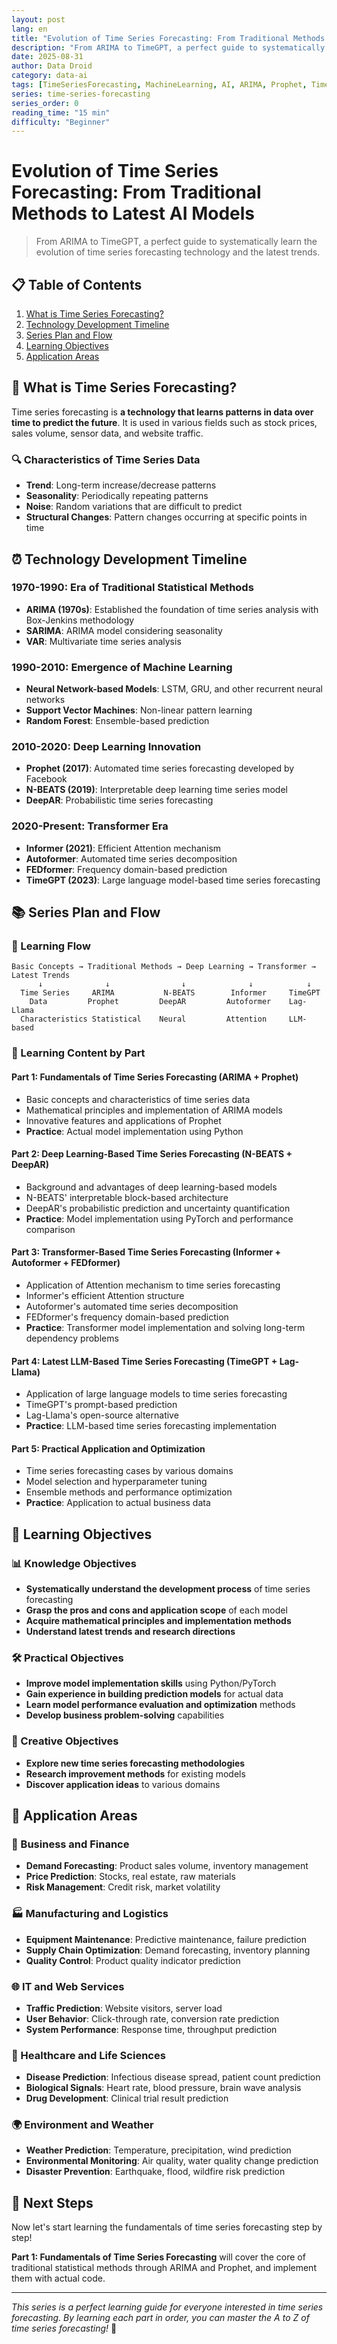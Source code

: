 ```yaml
---
layout: post
lang: en
title: "Evolution of Time Series Forecasting: From Traditional Methods to Latest AI Models"
description: "From ARIMA to TimeGPT, a perfect guide to systematically learn the evolution of time series forecasting technology and the latest trends."
date: 2025-08-31
author: Data Droid
category: data-ai
tags: [TimeSeriesForecasting, MachineLearning, AI, ARIMA, Prophet, TimeGPT]
series: time-series-forecasting
series_order: 0
reading_time: "15 min"
difficulty: "Beginner"
---
```


# Evolution of Time Series Forecasting: From Traditional Methods to Latest AI Models

> From ARIMA to TimeGPT, a perfect guide to systematically learn the evolution of time series forecasting technology and the latest trends.

## 📋 Table of Contents

1. [What is Time Series Forecasting?](#what-is-time-series-forecasting)
2. [Technology Development Timeline](#technology-development-timeline)
3. [Series Plan and Flow](#series-plan-and-flow)
4. [Learning Objectives](#learning-objectives)
5. [Application Areas](#application-areas)

## 🎯 What is Time Series Forecasting?

Time series forecasting is **a technology that learns patterns in data over time to predict the future**. It is used in various fields such as stock prices, sales volume, sensor data, and website traffic.

### 🔍 Characteristics of Time Series Data

- **Trend**: Long-term increase/decrease patterns
- **Seasonality**: Periodically repeating patterns
- **Noise**: Random variations that are difficult to predict
- **Structural Changes**: Pattern changes occurring at specific points in time

## ⏰ Technology Development Timeline

### 1970-1990: Era of Traditional Statistical Methods
- **ARIMA (1970s)**: Established the foundation of time series analysis with Box-Jenkins methodology
- **SARIMA**: ARIMA model considering seasonality
- **VAR**: Multivariate time series analysis

### 1990-2010: Emergence of Machine Learning
- **Neural Network-based Models**: LSTM, GRU, and other recurrent neural networks
- **Support Vector Machines**: Non-linear pattern learning
- **Random Forest**: Ensemble-based prediction

### 2010-2020: Deep Learning Innovation
- **Prophet (2017)**: Automated time series forecasting developed by Facebook
- **N-BEATS (2019)**: Interpretable deep learning time series model
- **DeepAR**: Probabilistic time series forecasting

### 2020-Present: Transformer Era
- **Informer (2021)**: Efficient Attention mechanism
- **Autoformer**: Automated time series decomposition
- **FEDformer**: Frequency domain-based prediction
- **TimeGPT (2023)**: Large language model-based time series forecasting

## 📚 Series Plan and Flow

### 🔄 Learning Flow

```
Basic Concepts → Traditional Methods → Deep Learning → Transformer → Latest Trends
      ↓              ↓                ↓              ↓            ↓
  Time Series     ARIMA           N-BEATS        Informer     TimeGPT
    Data         Prophet         DeepAR         Autoformer    Lag-Llama
  Characteristics Statistical    Neural         Attention     LLM-based
```

### 📖 Learning Content by Part

#### **Part 1: Fundamentals of Time Series Forecasting (ARIMA + Prophet)**
- Basic concepts and characteristics of time series data
- Mathematical principles and implementation of ARIMA models
- Innovative features and applications of Prophet
- **Practice**: Actual model implementation using Python

#### **Part 2: Deep Learning-Based Time Series Forecasting (N-BEATS + DeepAR)**
- Background and advantages of deep learning-based models
- N-BEATS' interpretable block-based architecture
- DeepAR's probabilistic prediction and uncertainty quantification
- **Practice**: Model implementation using PyTorch and performance comparison

#### **Part 3: Transformer-Based Time Series Forecasting (Informer + Autoformer + FEDformer)**
- Application of Attention mechanism to time series forecasting
- Informer's efficient Attention structure
- Autoformer's automated time series decomposition
- FEDformer's frequency domain-based prediction
- **Practice**: Transformer model implementation and solving long-term dependency problems

#### **Part 4: Latest LLM-Based Time Series Forecasting (TimeGPT + Lag-Llama)**
- Application of large language models to time series forecasting
- TimeGPT's prompt-based prediction
- Lag-Llama's open-source alternative
- **Practice**: LLM-based time series forecasting implementation

#### **Part 5: Practical Application and Optimization**
- Time series forecasting cases by various domains
- Model selection and hyperparameter tuning
- Ensemble methods and performance optimization
- **Practice**: Application to actual business data

## 🎯 Learning Objectives

### 📊 Knowledge Objectives
- **Systematically understand the development process** of time series forecasting
- **Grasp the pros and cons and application scope** of each model
- **Acquire mathematical principles and implementation methods**
- **Understand latest trends and research directions**

### 🛠️ Practical Objectives
- **Improve model implementation skills** using Python/PyTorch
- **Gain experience in building prediction models** for actual data
- **Learn model performance evaluation and optimization** methods
- **Develop business problem-solving** capabilities

### 🚀 Creative Objectives
- **Explore new time series forecasting methodologies**
- **Research improvement methods** for existing models
- **Discover application ideas** to various domains

## 💼 Application Areas

### 🏢 Business and Finance
- **Demand Forecasting**: Product sales volume, inventory management
- **Price Prediction**: Stocks, real estate, raw materials
- **Risk Management**: Credit risk, market volatility

### 🏭 Manufacturing and Logistics
- **Equipment Maintenance**: Predictive maintenance, failure prediction
- **Supply Chain Optimization**: Demand forecasting, inventory planning
- **Quality Control**: Product quality indicator prediction

### 🌐 IT and Web Services
- **Traffic Prediction**: Website visitors, server load
- **User Behavior**: Click-through rate, conversion rate prediction
- **System Performance**: Response time, throughput prediction

### 🏥 Healthcare and Life Sciences
- **Disease Prediction**: Infectious disease spread, patient count prediction
- **Biological Signals**: Heart rate, blood pressure, brain wave analysis
- **Drug Development**: Clinical trial result prediction

### 🌍 Environment and Weather
- **Weather Prediction**: Temperature, precipitation, wind prediction
- **Environmental Monitoring**: Air quality, water quality change prediction
- **Disaster Prevention**: Earthquake, flood, wildfire risk prediction

## 🚀 Next Steps

Now let's start learning the fundamentals of time series forecasting step by step!

**Part 1: Fundamentals of Time Series Forecasting** will cover the core of traditional statistical methods through ARIMA and Prophet, and implement them with actual code.

---

*This series is a perfect learning guide for everyone interested in time series forecasting. By learning each part in order, you can master the A to Z of time series forecasting!* 🎉
